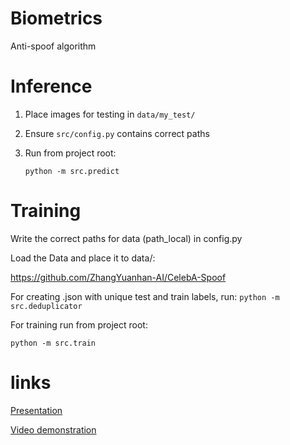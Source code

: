 # Biometrics
Anti-spoof algorithm


# Inference

1. Place images for testing in `data/my_test/`

2. Ensure `src/config.py` contains correct paths

3. Run from project root: 

    ```python -m src.predict```

# Training

Write the correct paths for data (path_local) in config.py

Load the Data and place it to data/:

https://github.com/ZhangYuanhan-AI/CelebA-Spoof

For creating .json with unique test and train labels, run: ```python -m src.deduplicator```

For training run from project root: 

```python -m src.train```

# links

[Presentation](https://docs.google.com/presentation/d/1OsWTKHuWqyzJY5QuILpMl7KXF-wb59mlq48AoqmYqF4)

[Video demonstration](https://drive.google.com/file/d/1-5gc4cWe3OZ6t8y_U1Wyo8beI3_7mYhQ)
